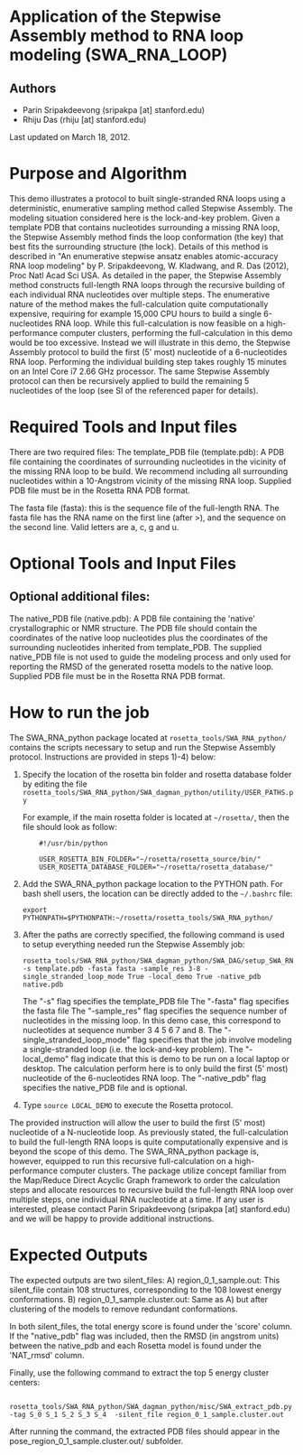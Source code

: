 # Application of the Stepwise Assembly method to RNA loop modeling (SWA_RNA_LOOP)


## Authors
- Parin Sripakdeevong (sripakpa [at] stanford.edu)
- Rhiju Das (rhiju [at] stanford.edu)

Last updated on March 18, 2012.
 
# Purpose and Algorithm

This demo illustrates a protocol to built single-stranded RNA loops using a deterministic, enumerative sampling method called Stepwise Assembly. The modeling situation considered here is the lock-and-key problem. Given a template PDB that contains nucleotides surrounding a missing RNA loop, the Stepwise Assembly method finds the loop conformation (the key) that best fits the surrounding structure (the lock). Details of this method is described in "An enumerative stepwise ansatz enables atomic-accuracy RNA loop modeling" by P. Sripakdeevong, W. Kladwang, and R. Das (2012), Proc Natl Acad Sci USA.
	As detailed in the paper, the Stepwise Assembly method constructs full-length RNA loops through the recursive building of each individual RNA nucleotides over multiple steps. The enumerative nature of the method makes the full-calculation quite computationally expensive, requiring for example 15,000 CPU hours to build a single 6-nucleotides RNA loop. While this full-calculation is now feasible on a high-performance computer clusters, performing the full-calculation in this demo would be too excessive. 
	Instead we will illustrate in this demo, the Stepwise Assembly protocol to build the first (5' most) nucleotide of a 6-nucleotides RNA loop. Performing the individual building step takes roughly 15 minutes on an Intel Core i7 2.66 GHz processor. The same Stepwise Assembly protocol can then be recursively applied to build the remaining 5 nucleotides of the loop (see SI of the referenced paper for details).

# Required Tools and Input files

There are two required files: 
The template_PDB file (template.pdb): A PDB file containing the coordinates of surrounding nucleotides in the vicinity of the missing RNA loop to be build. We recommend including all surrounding nucleotides within a 10-Angstrom vicinity of the missing RNA loop. Supplied PDB file must be in the Rosetta RNA PDB format.

The fasta file (fasta): this is the sequence file of the full-length RNA. The fasta file has the RNA name on the first line (after >), and the sequence on the second line. Valid letters are a, c, g and u. 

# Optional Tools and Input Files

## Optional additional files:
The native_PDB file (native.pdb): A PDB file containing the 'native' crystallographic or NMR structure. The PDB file should contain the coordinates of the native loop nucleotides plus the coordinates of the surrounding nucleotides inherited from template_PDB. The supplied native_PDB file is not used to guide the modeling process and only used for reporting the RMSD of the generated rosetta models to the native loop. Supplied PDB file must be in the Rosetta RNA PDB format.

# How to run the job

The SWA_RNA_python package located at `rosetta_tools/SWA_RNA_python/` contains the scripts necessary to setup and run the Stepwise Assembly protocol. Instructions are provided in steps 1)-4) below: 

1. Specify the location of the rosetta bin folder and rosetta database folder by editing the file `rosetta_tools/SWA_RNA_python/SWA_dagman_python/utility/USER_PATHS.py`

    For example, if the main rosetta folder is located at `~/rosetta/`, then the file should look as follow:
    ```
	    #!/usr/bin/python

	    USER_ROSETTA_BIN_FOLDER="~/rosetta/rosetta_source/bin/"
	    USER_ROSETTA_DATABASE_FOLDER="~/rosetta/rosetta_database/"
    ```

2. Add the SWA_RNA_python package location to the PYTHON path. For bash shell users, the location can be directly added to the `~/.bashrc` file:

    ```
	export PYTHONPATH=$PYTHONPATH:~/rosetta/rosetta_tools/SWA_RNA_python/
    ```

3. After the paths are correctly specified, the following command is used to setup everything needed run the Stepwise Assembly job:

    ```
	rosetta_tools/SWA_RNA_python/SWA_dagman_python/SWA_DAG/setup_SWA_RNA_dag_job_files.py -s template.pdb -fasta fasta -sample_res 3-8 -single_stranded_loop_mode True -local_demo True -native_pdb native.pdb
    ```

    The "-s" flag specifies the template_PDB file
    The "-fasta" flag specifies the fasta file
    The "-sample_res" flag specifies the sequence number of nucleotides in the missing loop. In this demo case, this correspond to nucleotides at sequence number 3 4 5 6 7 and 8.
    The "-single_stranded_loop_mode" flag specifies that the job involve modeling a single-stranded loop (i.e. the lock-and-key problem).
    The "-local_demo" flag indicate that this is demo to be run on a local laptop or desktop. The calculation perform here is to only build the first (5' most) nucleotide of the 6-nucleotides RNA loop.
    The "-native_pdb" flag specifies the native_PDB file and is optional. 

4. Type `source LOCAL_DEMO` to execute the Rosetta protocol.

The provided instruction will allow the user to build the first (5' most) nucleotide of a N-nucleotide loop. As previously stated, the full-calculation to build the full-length RNA loops is quite computationally expensive and is beyond the scope of this demo. The SWA_RNA_python package is, however, equipped to run this recursive full-calculation on a high-performance computer clusters. The package utilize concept familiar from the Map/Reduce Direct Acyclic Graph framework to order the calculation steps and allocate resources to recursive build the full-length RNA loop over multiple steps, one individual RNA nucleotide at a time. If any user is interested, please contact Parin Sripakdeevong (sripakpa [at] stanford.edu) and we will be happy to provide additional instructions.

# Expected Outputs

The expected outputs are two silent_files:
A) region_0_1_sample.out: This silent_file contain 108 structures, corresponding to the 108 lowest energy conformations.
B) region_0_1_sample.cluster.out: Same as A) but after clustering of the models to remove redundant conformations.

In both silent_files, the total energy score is found under the 'score' column. If the "native_pdb" flag was included, then the RMSD (in angstrom units) between the native_pdb and each Rosetta model is found under the 'NAT_rmsd' column.

Finally, use the following command to extract the top 5 energy cluster centers:

```
	rosetta_tools/SWA_RNA_python/SWA_dagman_python/misc/SWA_extract_pdb.py -tag S_0 S_1 S_2 S_3 S_4  -silent_file region_0_1_sample.cluster.out
```

After running the command, the extracted PDB files should appear in the pose_region_0_1_sample.cluster.out/ subfolder.

